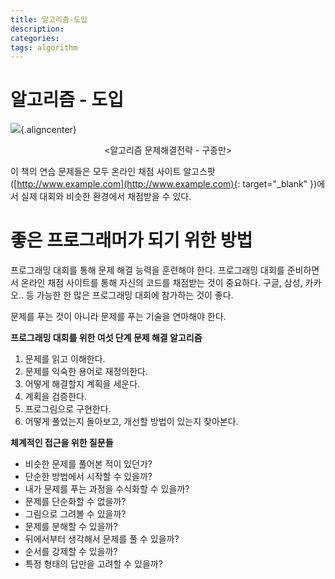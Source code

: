 ```yaml
---
title: 알고리즘-도입
description: 
categories:
tags: algorithm
---
```


# 알고리즘 - 도입

![](http://book.algospot.com/static/img/cover1-small.png){.aligncenter}

<center><알고리즘 문제해결전략 - 구종만></center>



이 책의 연습 문제들은 모두 온라인 채점 사이트 알고스팟([http://www.example.com](http://www.example.com){: target="_blank" })에서 실제 대회와 비슷한 환경에서 채점받을 수 있다.



# 좋은 프로그래머가 되기 위한 방법

프로그래밍 대회를 통해 문제 해결 능력을 훈련해야 한다. 프로그래밍 대회를 준비하면서 온라인 채점 사이트를 통해 자신의 코드를 채점받는 것이 중요하다. 구글, 삼성, 카카오.. 등 가능한 한 많은 프로그래밍 대회에 참가하는 것이 좋다. 

문제를 푸는 것이 아니라 문제를 푸는 기술을 연마해야 한다.

**프로그래밍 대회를 위한 여섯 단계 문제 해결 알고리즘**

1. 문제를 읽고 이해한다.
2. 문제를 익숙한 용어로 재정의한다.
3. 어떻게 해결할지 계획을 세운다.
4. 계획을 검증한다.
5. 프로그림으로 구현한다.
6. 어떻게 풀었는지 돌아보고, 개선할 방법이 있는지 찾아본다.

**체계적인 접근을 위한 질문들**

- 비슷한 문제를 풀어본 적이 있던가?
- 단순한 방법에서 시작할 수 있을까?
- 내가 문제를 푸는 과정을 수식화할 수 있을까?
- 문제를 단순화할 수 없을까?
- 그림으로 그려볼 수 있을까?
- 문제를 분해할 수 있을까?
- 뒤에서부터 생각해서 문제를 풀 수 있을까?
- 순서를 강제할 수 있을까?
- 특정 형태의 답만을 고려할 수 있을까?